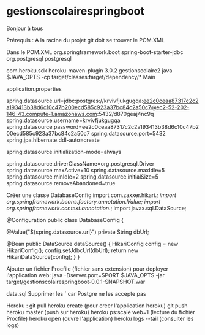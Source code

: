 # gestionscolairespringboot
Bonjour à tous


Prérequis : 
A la racine du projet git doit se trouver le POM.XML

Dans le POM.XML
<dependency>
		  <groupId>org.springframework.boot</groupId>
		  <artifactId>spring-boot-starter-jdbc</artifactId>
		</dependency>
		<dependency>
		  <groupId>org.postgresql</groupId>
		  <artifactId>postgresql</artifactId>
		</dependency>


<plugin>
        			<groupId>com.heroku.sdk</groupId>
				<artifactId>heroku-maven-plugin</artifactId>
				<version>3.0.2</version>
				<configuration>
					<appName>gestionscolaire2</appName>
					<processTypes>
				     		<web>java $JAVA_OPTS -cp target/classes:target/dependency/* Main</web>
				  	</processTypes>
				</configuration>
      			</plugin>


application.properties

spring.datasource.url=jdbc:postgres://krvivfjukgugqa:ee2c0ceaa87317c2c2a193413b38d6c10c47b200ecd585c923a37bc84c2a50c7@ec2-52-202-146-43.compute-1.amazonaws.com:5432/d870geaj4nc9q
spring.datasource.username=krvivfjukgugqa
spring.datasource.password=ee2c0ceaa87317c2c2a193413b38d6c10c47b200ecd585c923a37bc84c2a50c7
spring.datasource.port=5432
spring.jpa.hibernate.ddl-auto=create

spring.datasource.initialization-mode=always

spring.datasource.driverClassName=org.postgresql.Driver
spring.datasource.maxActive=10
spring.datasource.maxIdle=5
spring.datasource.minIdle=2
spring.datasource.initialSize=5
spring.datasource.removeAbandoned=true


Créer une classe DatabaseConfig
import com.zaxxer.hikari.*;
import org.springframework.beans.factory.annotation.Value;
import org.springframework.context.annotation.*;
import javax.sql.DataSource;

@Configuration
public class DatabaseConfig {

  @Value("${spring.datasource.url}")
  private String dbUrl;

  @Bean
  public DataSource dataSource() {
      HikariConfig config = new HikariConfig();
      config.setJdbcUrl(dbUrl);
      return new HikariDataSource(config);
  }
}

Ajouter un fichier Procfile (fichier sans extension) pour deployer l'application
web: java -Dserver.port=$PORT $JAVA_OPTS -jar target/gestionscolairespringboot-0.0.1-SNAPSHOT.war

data.sql
Supprimer les ` car Postgre ne les accepte pas

Heroku : 
git pull
heroku create  (pour creer l'application heroku)
git push heroku master (push sur heroku)
heroku ps:scale web=1  (lecture du fichier Procfile)
heroku open (ouvre l'application)
heroku logs --tail (consulter les logs)


